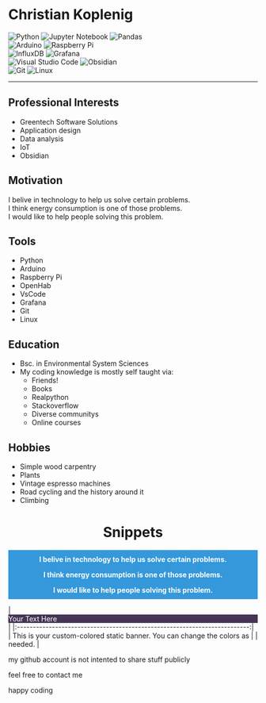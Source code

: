 # Christian Koplenig

![Python](https://img.shields.io/badge/python-3670A0?style=for-the-badge&logo=python&logoColor=ffdd54)
![Jupyter Notebook](https://img.shields.io/badge/jupyter-%23FA0F00.svg?style=for-the-badge&logo=jupyter&logoColor=white)
![Pandas](https://img.shields.io/badge/pandas-%23150458.svg?style=for-the-badge&logo=pandas&logoColor=white)  
![Arduino](https://img.shields.io/badge/-Arduino-00979D?style=for-the-badge&logo=Arduino&logoColor=white)
![Raspberry Pi](https://img.shields.io/badge/-RaspberryPi-C51A4A?style=for-the-badge&logo=Raspberry-Pi)  
![InfluxDB](https://img.shields.io/badge/InfluxDB-22ADF6?style=for-the-badge&logo=InfluxDB&logoColor=white)
![Grafana](https://img.shields.io/badge/grafana-%23F46800.svg?style=for-the-badge&logo=grafana&logoColor=white)  
![Visual Studio Code](https://img.shields.io/badge/Visual%20Studio%20Code-0078d7.svg?style=for-the-badge&logo=visual-studio-code&logoColor=white)
![Obsidian](https://img.shields.io/badge/Obsidian-%23483699.svg?style=for-the-badge&logo=obsidian&logoColor=white)  
![Git](https://img.shields.io/badge/git-%23F05033.svg?style=for-the-badge&logo=git&logoColor=white)
![Linux](https://img.shields.io/badge/Linux-FCC624?style=for-the-badge&logo=linux&logoColor=black)  

---

## Professional Interests
- Greentech Software Solutions
- Application design
- Data analysis
- IoT
- Obsidian

## Motivation
I belive in technology to help us solve certain problems.  
I think energy consumption is one of those problems.  
I would like to help people solving this problem.

## Tools
- Python
- Arduino
- Raspberry Pi
- OpenHab
- VsCode
- Grafana
- Git
- Linux

## Education
- Bsc. in Environmental System Sciences
- My coding knowledge is mostly self taught via: 
    - Friends!
    - Books 
    - Realpython
    - Stackoverflow
    - Diverse communitys
    - Online courses

## Hobbies
- Simple wood carpentry
- Plants
- Vintage espresso machines
- Road cycling and the history around it
- Climbing




# <center>Snippets</center>

<div style="background-color: #3498db; color: #ffffff; text-align: center; padding: 10px;">
    <strong>I belive in technology to help us solve certain problems.</p></strong>
    <strong>I think energy consumption is one of those problems.</p></strong>
    <strong>I would like to help people solving this problem.</strong>
</div>
</p>
|<div style="background-color: #453453; color: #ffffff;">Your Text Here</div>|
|:-------------------------------------------------------------------------:|
| This is your custom-colored static banner. You can change the colors as   |
| needed.                                                                   |












my github account is not intented to share stuff publicly

feel free to contact me 

happy coding

<!--
**tmpck/tmpck** is a ✨ _special_ ✨ repository because its `README.md` (this file) appears on your GitHub profile.

Here are some ideas to get you started:

- 🔭 I’m currently working on ...
- 🌱 I’m currently learning ...
- 👯 I’m looking to collaborate on ...
- 🤔 I’m looking for help with ...
- 💬 Ask me about ...
- 📫 How to reach me: ...
- 😄 Pronouns: ...
- ⚡ Fun fact: ...
-->
